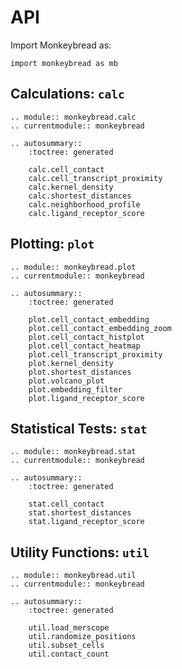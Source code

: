 # API

Import Monkeybread as:

```
import monkeybread as mb
```

## Calculations: `calc`

```{eval-rst}
.. module:: monkeybread.calc
.. currentmodule:: monkeybread

.. autosummary::
    :toctree: generated

    calc.cell_contact
    calc.cell_transcript_proximity
    calc.kernel_density
    calc.shortest_distances
    calc.neighborhood_profile
    calc.ligand_receptor_score
```

## Plotting: `plot`

```{eval-rst}
.. module:: monkeybread.plot
.. currentmodule:: monkeybread

.. autosummary::
    :toctree: generated

    plot.cell_contact_embedding
    plot.cell_contact_embedding_zoom
    plot.cell_contact_histplot
    plot.cell_contact_heatmap
    plot.cell_transcript_proximity
    plot.kernel_density
    plot.shortest_distances
    plot.volcano_plot
    plot.embedding_filter
    plot.ligand_receptor_score
```

## Statistical Tests: `stat`

```{eval-rst}
.. module:: monkeybread.stat
.. currentmodule:: monkeybread

.. autosummary::
    :toctree: generated

    stat.cell_contact
    stat.shortest_distances
    stat.ligand_receptor_score
```

## Utility Functions: `util`

```{eval-rst}
.. module:: monkeybread.util
.. currentmodule:: monkeybread

.. autosummary::
    :toctree: generated

    util.load_merscope
    util.randomize_positions
    util.subset_cells
    util.contact_count
```
